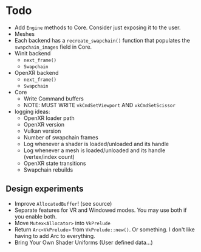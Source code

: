 # Todo
* Add `Engine` methods to Core. Consider just exposing it to the user.
* Meshes
* Each backend has a `recreate_swapchain()` function that populates the `swapchain_images` field in Core.
* Winit backend
    * `next_frame()`
    * `Swapchain`
* OpenXR backend
    * `next_frame()`
    * `Swapchain`
* Core
    * Write Command buffers
    * NOTE: MUST WRITE `vkCmdSetViewport` AND `vkCmdSetScissor`
* logging ideas:
    * OpenXR loader path  
    * OpenXR version
    * Vulkan version
    * Number of swapchain frames
    * Log whenever a shader is loaded/unloaded and its handle
    * Log whenever a mesh is loaded/unloaded and its handle (vertex/index count)
    * OpenXR state transitions
    * Swapchain rebuilds

## Design experiments
* Improve `AllocatedBuffer`! (see source)
* Separate features for VR and Windowed modes. You may use both if you enable both.
* Move `Mutex<Allocator>` into `VkPrelude`
* Return `Arc<VkPrelude>` from `VkPrelude::new()`. Or something. I don't like having to add Arc to everything.
* Bring Your Own Shader Uniforms (User defined data...)
